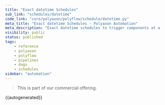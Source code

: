 ```yaml
---
title: "Exact datetime Schedules"
sub_link: "schedules/datetime"
code_link: "core/polyaxon/polyflow/schedule/datetime.py"
meta_title: "Exact datetime Schedules - Polyaxon Automation"
meta_description: "Exact datetime schedules to trigger components at a specific time."
visibility: public
status: published
tags:
    - reference
    - polyaxon
    - polyflow
    - pipelines
    - dags
    - schedules
sidebar: "automation"
---
```


<blockquote class="commercial">This is part of our commercial offering.</blockquote>

{{autogenerated}}
